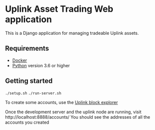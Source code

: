 # Uplink Asset Trading Web application

This is a Django application for managing tradeable Uplink assets.

## Requirements

* [Docker](https://www.docker.com/)
* [Python](https://www.python.org/) version 3.6 or higher

## Getting started

`./setup.sh`
`./run-server.sh`

To create some accounts, use the [Uplink block explorer](http://localhost:8000/accounts/)

Once the development server and the uplink node are running, visit http://localhost:8888/accounts/
You should see the addresses of all the accounts you created
